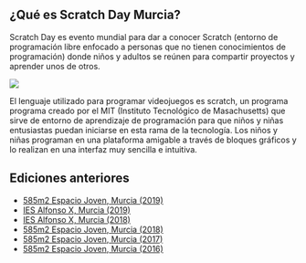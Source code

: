 ## ¿Qué es Scratch Day Murcia?

Scratch Day es evento mundial para dar a conocer Scratch (entorno de programación libre enfocado a personas que no tienen conocimientos de programación) donde niños y adultos se reúnen para compartir proyectos y aprender unos de otros.

![](1.png)

El lenguaje utilizado para programar videojuegos es scratch, un programa programa creado por el MIT (Instituto Tecnológico de Masachusetts) que sirve de entorno de aprendizaje de programación para que niños y niñas entusiastas puedan iniciarse en esta rama de la tecnología. Los niños y niñas programan en una plataforma amigable a través de bloques gráficos y lo realizan en una interfaz muy sencilla e intuitiva.

## Ediciones anteriores

- <a target="_blank" rel="noopener noreferrer" href="https://day.scratch.mit.edu/events/5422">585m2 Espacio Joven, Murcia (2019)</a>
- <a target="_blank" rel="noopener noreferrer" href="https://day.scratch.mit.edu/events/6968">IES Alfonso X, Murcia (2019)</a>
- <a target="_blank" rel="noopener noreferrer" href="https://day.scratch.mit.edu/events/6967">IES Alfonso X, Murcia (2018)</a>
- <a target="_blank" rel="noopener noreferrer" href="https://day.scratch.mit.edu/events/6970">585m2 Espacio Joven, Murcia (2018)</a>
- <a target="_blank" rel="noopener noreferrer" href="https://day.scratch.mit.edu/events/6969">585m2 Espacio Joven, Murcia (2017)</a>
- <a target="_blank" rel="noopener noreferrer" href="https://day.scratch.mit.edu/events/1289">585m2 Espacio Joven, Murcia (2016)</a>
